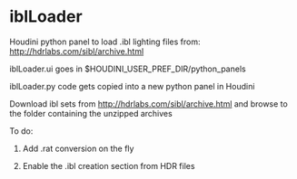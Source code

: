 # iblLoader
Houdini python panel to load .ibl lighting files from: http://hdrlabs.com/sibl/archive.html

iblLoader.ui goes in $HOUDINI_USER_PREF_DIR/python_panels

iblLoader.py code gets copied into a new python panel in Houdini

Download ibl sets from http://hdrlabs.com/sibl/archive.html and browse to the folder containing the unzipped archives

To do:

1) Add .rat conversion on the fly

2) Enable the .ibl creation section from HDR files

